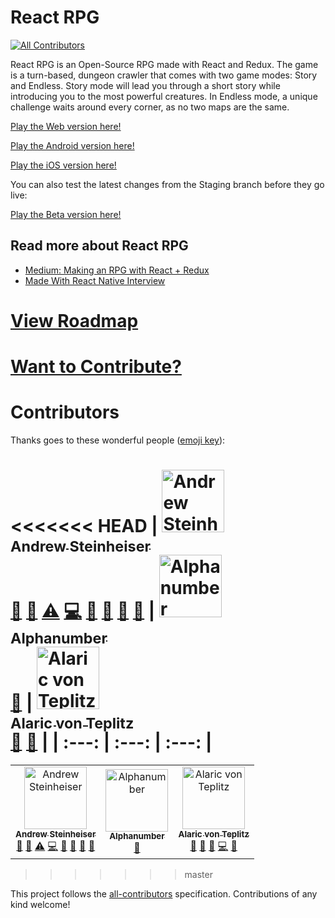 # React RPG
[![All Contributors](https://img.shields.io/badge/all_contributors-3-orange.svg?style=flat-square)](#contributors)

React RPG is an Open-Source RPG made with React and Redux. The game is a turn-based, dungeon crawler that comes with two game modes: Story and Endless. Story mode will lead you through a short story while introducing you to the most powerful creatures. In Endless mode, a unique challenge waits around every corner, as no two maps are the same.

[Play the Web version here!](https://react-rpg.com)

[Play the Android version here!](https://play.google.com/store/apps/details?id=com.reactrpgnative)

[Play the iOS version here!](https://itunes.apple.com/WebObjects/MZStore.woa/wa/viewSoftware?id=1450907766&mt=8)

You can also test the latest changes from the Staging branch before they go live:

[Play the Beta version here!](http://staging.react-rpg.com)

## Read more about React RPG
- [Medium: Making an RPG with React + Redux](https://medium.com/@andrewsteinheiser/making-an-rpg-with-react-redux-dcfffdb06797)
- [Made With React Native Interview](http://madewithreactnative.com/react-rpg/)

# [View Roadmap](docs/ROADMAP.md)

# [Want to Contribute?](docs/CONTRIBUTING.md)

# Contributors

Thanks goes to these wonderful people ([emoji key](https://github.com/all-contributors/all-contributors#emoji-key)):

<!-- ALL-CONTRIBUTORS-LIST:START - Do not remove or modify this section -->
<!-- prettier-ignore -->
<<<<<<< HEAD
| [<img src="https://avatars1.githubusercontent.com/u/9949512?v=4" width="100px;" alt="Andrew Steinheiser"/><br /><sub><b>Andrew Steinheiser</b></sub>](http://iamandrew.io)<br />[🤔](#ideas-ASteinheiser "Ideas, Planning, & Feedback") [💬](#question-ASteinheiser "Answering Questions") [⚠️](https://github.com/ASteinheiser/react-rpg.com/commits?author=ASteinheiser "Tests") [💻](https://github.com/ASteinheiser/react-rpg.com/commits?author=ASteinheiser "Code") [📖](https://github.com/ASteinheiser/react-rpg.com/commits?author=ASteinheiser "Documentation") [🚧](#maintenance-ASteinheiser "Maintenance") [🔧](#tool-ASteinheiser "Tools") [👀](#review-ASteinheiser "Reviewed Pull Requests") | [<img src="https://avatars0.githubusercontent.com/u/9552208?v=4" width="100px;" alt="Alphanumber"/><br /><sub><b>Alphanumber</b></sub>](https://github.com/Alphanumber)<br />[🤔](#ideas-Alphanumber "Ideas, Planning, & Feedback") | [<img src="https://avatars1.githubusercontent.com/u/15240432?v=4" width="100px;" alt="Alaric von Teplitz"/><br /><sub><b>Alaric von Teplitz</b></sub>](http://www.alaric.us)<br />[💬](#question-Alaricus "Answering Questions") [🤔](#ideas-Alaricus "Ideas, Planning, & Feedback") |
| :---: | :---: | :---: |
=======
<table><tr><td align="center"><a href="http://iamandrew.io"><img src="https://avatars1.githubusercontent.com/u/9949512?v=4" width="100px;" alt="Andrew Steinheiser"/><br /><sub><b>Andrew Steinheiser</b></sub></a><br /><a href="#ideas-ASteinheiser" title="Ideas, Planning, & Feedback">🤔</a> <a href="#question-ASteinheiser" title="Answering Questions">💬</a> <a href="https://github.com/ASteinheiser/react-rpg.com/commits?author=ASteinheiser" title="Tests">⚠️</a> <a href="https://github.com/ASteinheiser/react-rpg.com/commits?author=ASteinheiser" title="Code">💻</a> <a href="https://github.com/ASteinheiser/react-rpg.com/commits?author=ASteinheiser" title="Documentation">📖</a> <a href="#maintenance-ASteinheiser" title="Maintenance">🚧</a> <a href="#tool-ASteinheiser" title="Tools">🔧</a> <a href="#review-ASteinheiser" title="Reviewed Pull Requests">👀</a></td><td align="center"><a href="https://github.com/Alphanumber"><img src="https://avatars0.githubusercontent.com/u/9552208?v=4" width="100px;" alt="Alphanumber"/><br /><sub><b>Alphanumber</b></sub></a><br /><a href="#ideas-Alphanumber" title="Ideas, Planning, & Feedback">🤔</a></td><td align="center"><a href="http://www.alaric.us"><img src="https://avatars1.githubusercontent.com/u/15240432?v=4" width="100px;" alt="Alaric von Teplitz"/><br /><sub><b>Alaric von Teplitz</b></sub></a><br /><a href="#question-Alaricus" title="Answering Questions">💬</a> <a href="#ideas-Alaricus" title="Ideas, Planning, & Feedback">🤔</a> <a href="#review-Alaricus" title="Reviewed Pull Requests">👀</a> <a href="https://github.com/ASteinheiser/react-rpg.com/commits?author=Alaricus" title="Code">💻</a> <a href="https://github.com/ASteinheiser/react-rpg.com/issues?q=author%3AAlaricus" title="Bug reports">🐛</a></td></tr></table>

>>>>>>> master
<!-- ALL-CONTRIBUTORS-LIST:END -->

This project follows the [all-contributors](https://github.com/all-contributors/all-contributors) specification. Contributions of any kind welcome!
